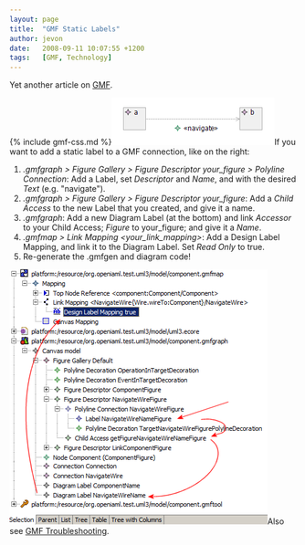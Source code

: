 ```yaml
---
layout: page
title:  "GMF Static Labels"
author: jevon
date:   2008-09-11 10:07:55 +1200
tags:   [GMF, Technology]
---
```


Yet another article on [GMF](gmf.md).

{% include gmf-css.md %}<img src="/img/gmf/static-label.png" class="gmf">If you want to add a static label to a GMF connection, like on the right:

1. _.gmfgraph > Figure Gallery > Figure Descriptor your_figure > Polyline Connection_: Add a Label, set _Descriptor_ and _Name_, and with the desired _Text_ (e.g. "navigate").
1. _.gmfgraph > Figure Gallery > Figure Descriptor your_figure_: Add a _Child Access_ to the new Label that you created, and give it a name.
1. _.gmfgraph_: Add a new Diagram Label (at the bottom) and link _Accessor_ to your Child Access; _Figure_ to your_figure; and give it a _Name_.
1. _.gmfmap > Link Mapping &lt;your_link_mapping&gt;_: Add a Design Label Mapping, and link it to the Diagram Label. Set _Read Only_ to true.
1. Re-generate the .gmfgen and diagram code!

<img src="/img/gmf/static-label-gmf.png" class="gmf">Also see [GMF Troubleshooting](gmf-troubleshooting.md).
